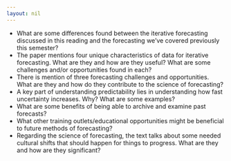 ```yaml
---
layout: nil
---
```


* What are some differences found between the iterative forecasting discussed in this reading and the forecasting we’ve covered previously this semester?
* The paper mentions four unique characteristics of data for iterative forecasting. What are they and how are they useful? What are some challenges and/or opportunities found in each?
* There is mention of three forecasting challenges and opportunities. What are they and how do they contribute to the science of forecasting?
* A key part of understanding predictability lies in understanding how fast uncertainty increases. Why? What are some examples?
* What are some benefits of being able to archive and examine past forecasts?
* What other training outlets/educational opportunities might be beneficial to future methods of forecasting?
* Regarding the science of forecasting, the text talks about some needed cultural shifts that should happen for things to progress. What are they and how are they significant?
